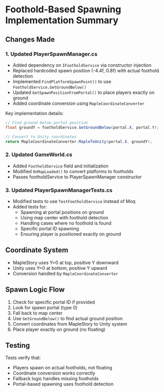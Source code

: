 # Foothold-Based Spawning Implementation Summary

## Changes Made

### 1. Updated PlayerSpawnManager.cs
- Added dependency on `IFootholdService` via constructor injection
- Replaced hardcoded spawn position (-4.4f, 0.8f) with actual foothold detection
- Implemented `FindPlatformSpawnPoint()` to use `FootholdService.GetGroundBelow()`
- Updated `GetSpawnPositionFromPortal()` to place players exactly on ground
- Added coordinate conversion using `MapleCoordinateConverter`

Key implementation details:
```csharp
// Find ground below portal position
float groundY = footholdService.GetGroundBelow(portal.X, portal.Y);

// Convert to Unity coordinates
return MapleCoordinateConverter.MapleToUnity(portal.X, groundY);
```

### 2. Updated GameWorld.cs
- Added `FootholdService` field and initialization
- Modified `OnMapLoaded()` to convert platforms to footholds
- Passes footholdService to PlayerSpawnManager constructor

### 3. Updated PlayerSpawnManagerTests.cs
- Modified tests to use `TestFootholdService` instead of Moq
- Added tests for:
  - Spawning at portal positions on ground
  - Using map center with foothold detection
  - Handling cases where no foothold is found
  - Specific portal ID spawning
  - Ensuring player is positioned exactly on ground

## Coordinate System
- MapleStory uses Y=0 at top, positive Y downward
- Unity uses Y=0 at bottom, positive Y upward
- Conversion handled by `MapleCoordinateConverter`

## Spawn Logic Flow
1. Check for specific portal ID if provided
2. Look for spawn portal (type 0)
3. Fall back to map center
4. Use `GetGroundBelow()` to find actual ground position
5. Convert coordinates from MapleStory to Unity system
6. Place player exactly on ground (no floating)

## Testing
Tests verify that:
- Players spawn on actual footholds, not floating
- Coordinate conversion works correctly
- Fallback logic handles missing footholds
- Portal-based spawning uses foothold detection